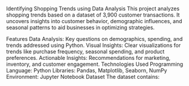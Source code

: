 
Identifying Shopping Trends using Data Analysis
This project analyzes shopping trends based on a dataset of 3,900 customer transactions. It uncovers insights into customer behavior, demographic influences, and seasonal patterns to aid businesses in optimizing strategies.

Features
Data Analysis: Key questions on demographics, spending, and trends addressed using Python.
Visual Insights: Clear visualizations for trends like purchase frequency, seasonal spending, and product preferences.
Actionable Insights: Recommendations for marketing, inventory, and customer engagement.
Technologies Used
Programming Language: Python
Libraries: Pandas, Matplotlib, Seaborn, NumPy
Environment: Jupyter Notebook
Dataset
The dataset contains:

